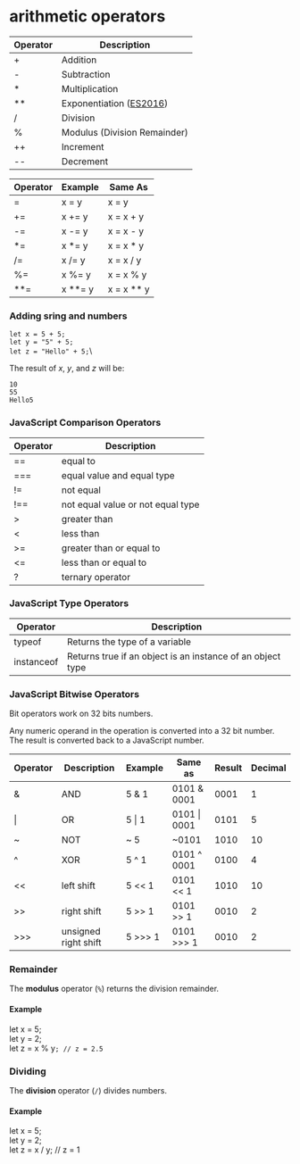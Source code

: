 # arithmetic operators



| Operator | Description                                                          |
| -------- | -------------------------------------------------------------------- |
| +        | Addition                                                             |
| -        | Subtraction                                                          |
| \*       | Multiplication                                                       |
| \*\*     | Exponentiation ([ES2016](https://www.w3schools.com/js/js\_2016.asp)) |
| /        | Division                                                             |
| %        | Modulus (Division Remainder)                                         |
| ++       | Increment                                                            |
| --       | Decrement                                                            |



| Operator | Example   | Same As      |
| -------- | --------- | ------------ |
| =        | x = y     | x = y        |
| +=       | x += y    | x = x + y    |
| -=       | x -= y    | x = x - y    |
| \*=      | x \*= y   | x = x \* y   |
| /=       | x /= y    | x = x / y    |
| %=       | x %= y    | x = x % y    |
| \*\*=    | x \*\*= y | x = x \*\* y |

### Adding sring and numbers

`let x = 5 + 5;`\
`let y = "5" + 5;`\
`let z = "Hello" + 5;`\


The result of _x_, _y_, and _z_ will be:

`10`\
`55`\
`Hello5`

### JavaScript Comparison Operators

| Operator | Description                       |
| -------- | --------------------------------- |
| ==       | equal to                          |
| ===      | equal value and equal type        |
| !=       | not equal                         |
| !==      | not equal value or not equal type |
| >        | greater than                      |
| <        | less than                         |
| >=       | greater than or equal to          |
| <=       | less than or equal to             |
| ?        | ternary operator                  |

### JavaScript Type Operators

| Operator   | Description                                                |
| ---------- | ---------------------------------------------------------- |
| typeof     | Returns the type of a variable                             |
| instanceof | Returns true if an object is an instance of an object type |

### JavaScript Bitwise Operators

Bit operators work on 32 bits numbers.

Any numeric operand in the operation is converted into a 32 bit number. The result is converted back to a JavaScript number.

| Operator | Description          | Example | Same as      | Result | Decimal |
| -------- | -------------------- | ------- | ------------ | ------ | ------- |
| &        | AND                  | 5 & 1   | 0101 & 0001  | 0001   |  1      |
| \|       | OR                   | 5 \| 1  | 0101 \| 0001 | 0101   |  5      |
| \~       | NOT                  | \~ 5    |  \~0101      | 1010   |  10     |
| ^        | XOR                  | 5 ^ 1   | 0101 ^ 0001  | 0100   |  4      |
| <<       | left shift           | 5 << 1  | 0101 << 1    | 1010   |  10     |
| >>       | right shift          | 5 >> 1  | 0101 >> 1    | 0010   |   2     |
| >>>      | unsigned right shift | 5 >>> 1 | 0101 >>> 1   | 0010   |   2     |

### Remainder

The **modulus** operator (`%`) returns the division remainder.

#### Example

let x = 5;\
let y = 2;\
let z = x % y`; // z = 2.5`

### Dividing

The **division** operator (`/`) divides numbers.

#### Example

let x = 5;\
let y = 2;\
let z = x / y; // z = 1
